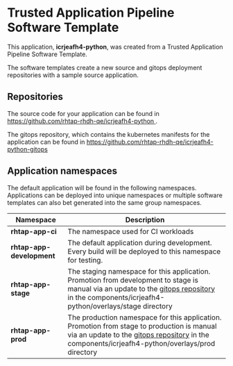# Trusted Application Pipeline Software Template

This application, **icrjeafh4-python**, was created from a Trusted Application Pipeline Software Template.

The software templates create a new source and gitops deployment repositories with a sample source application. 

## Repositories

The source code for your application can be found in [https://github.com/rhtap-rhdh-qe/icrjeafh4-python ](https://github.com/rhtap-rhdh-qe/icrjeafh4-python ).
 
The gitops repository, which contains the kubernetes manifests for the application can be found in 
[https://github.com/rhtap-rhdh-qe/icrjeafh4-python-gitops ](https://github.com/rhtap-rhdh-qe/icrjeafh4-python-gitops ) 

## Application namespaces 

The default application will be found in the following namespaces. Applications can be deployed into unique namespaces or multiple software templates can also bet generated into the same group namespaces.  

|  Namespace   |  Description   |  
| -------- | -------- |
| **rhtap-app-ci** | The namespace used for CI workloads |
| **rhtap-app-development** | The default application during development. Every build will be deployed to this namespace for testing. |
| **rhtap-app-stage** | The staging namespace for this application. Promotion from development to stage is manual via an update to the [gitops repository](https://github.com/rhtap-rhdh-qe/icrjeafh4-python-gitops ) in the components/icrjeafh4-python/overlays/stage directory |
| **rhtap-app-prod** | The production namespace for this application. Promotion from stage to production is manual via an update to the [gitops repository](https://github.com/rhtap-rhdh-qe/icrjeafh4-python-gitops ) in the components/icrjeafh4-python/overlays/prod directory |